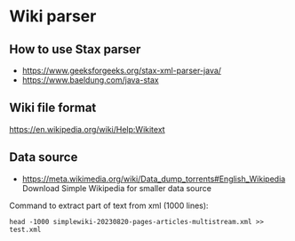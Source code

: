 # Wiki parser
## How to use Stax parser
* https://www.geeksforgeeks.org/stax-xml-parser-java/
* https://www.baeldung.com/java-stax

## Wiki file format
https://en.wikipedia.org/wiki/Help:Wikitext

## Data source
* https://meta.wikimedia.org/wiki/Data_dump_torrents#English_Wikipedia  
Download Simple Wikipedia for smaller data source  

Command to extract part of text from xml (1000 lines):
```
head -1000 simplewiki-20230820-pages-articles-multistream.xml >> test.xml
```